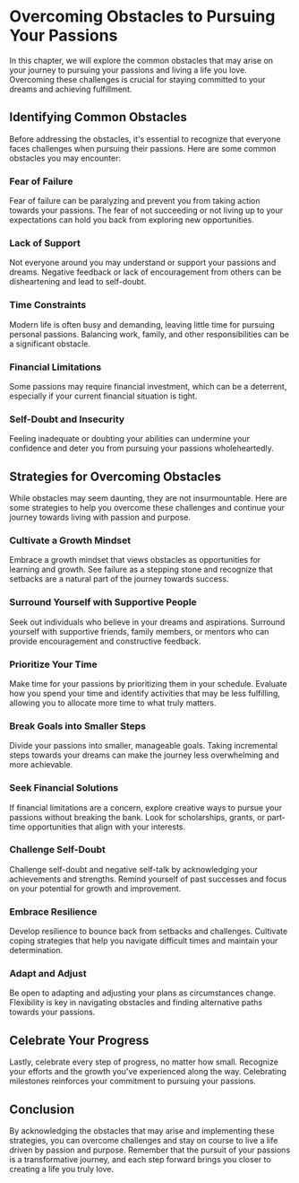 # Overcoming Obstacles to Pursuing Your Passions

In this chapter, we will explore the common obstacles that may arise on your journey to pursuing your passions and living a life you love. Overcoming these challenges is crucial for staying committed to your dreams and achieving fulfillment.

## Identifying Common Obstacles

Before addressing the obstacles, it's essential to recognize that everyone faces challenges when pursuing their passions. Here are some common obstacles you may encounter:

### Fear of Failure

Fear of failure can be paralyzing and prevent you from taking action towards your passions. The fear of not succeeding or not living up to your expectations can hold you back from exploring new opportunities.

### Lack of Support

Not everyone around you may understand or support your passions and dreams. Negative feedback or lack of encouragement from others can be disheartening and lead to self-doubt.

### Time Constraints

Modern life is often busy and demanding, leaving little time for pursuing personal passions. Balancing work, family, and other responsibilities can be a significant obstacle.

### Financial Limitations

Some passions may require financial investment, which can be a deterrent, especially if your current financial situation is tight.

### Self-Doubt and Insecurity

Feeling inadequate or doubting your abilities can undermine your confidence and deter you from pursuing your passions wholeheartedly.

## Strategies for Overcoming Obstacles

While obstacles may seem daunting, they are not insurmountable. Here are some strategies to help you overcome these challenges and continue your journey towards living with passion and purpose.

### Cultivate a Growth Mindset

Embrace a growth mindset that views obstacles as opportunities for learning and growth. See failure as a stepping stone and recognize that setbacks are a natural part of the journey towards success.

### Surround Yourself with Supportive People

Seek out individuals who believe in your dreams and aspirations. Surround yourself with supportive friends, family members, or mentors who can provide encouragement and constructive feedback.

### Prioritize Your Time

Make time for your passions by prioritizing them in your schedule. Evaluate how you spend your time and identify activities that may be less fulfilling, allowing you to allocate more time to what truly matters.

### Break Goals into Smaller Steps

Divide your passions into smaller, manageable goals. Taking incremental steps towards your dreams can make the journey less overwhelming and more achievable.

### Seek Financial Solutions

If financial limitations are a concern, explore creative ways to pursue your passions without breaking the bank. Look for scholarships, grants, or part-time opportunities that align with your interests.

### Challenge Self-Doubt

Challenge self-doubt and negative self-talk by acknowledging your achievements and strengths. Remind yourself of past successes and focus on your potential for growth and improvement.

### Embrace Resilience

Develop resilience to bounce back from setbacks and challenges. Cultivate coping strategies that help you navigate difficult times and maintain your determination.

### Adapt and Adjust

Be open to adapting and adjusting your plans as circumstances change. Flexibility is key in navigating obstacles and finding alternative paths towards your passions.

## Celebrate Your Progress

Lastly, celebrate every step of progress, no matter how small. Recognize your efforts and the growth you've experienced along the way. Celebrating milestones reinforces your commitment to pursuing your passions.

## Conclusion

By acknowledging the obstacles that may arise and implementing these strategies, you can overcome challenges and stay on course to live a life driven by passion and purpose. Remember that the pursuit of your passions is a transformative journey, and each step forward brings you closer to creating a life you truly love.
